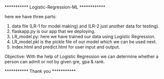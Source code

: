 *********** Logistic-Regression-ML ************



here we have three parts:

1. data file   (LR-1 for model making) and (LR-2 just another data for testing).
2. flaskapp.py is our app that we deploying.
3. LR_model.py: here we have trained our data using Logistic Regression.
4. LR_model.pkl is the pickle file of our model which we can be used next.
5. index.html and predict.html for user input and output.


Objective:
    With the help of Logistic Regression we can determine 
    whether a person can admit or not by given gre, gpa & rank.
    
*********** Thank you ***********
